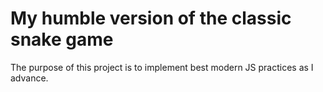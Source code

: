 # My humble version of the classic snake game
The purpose of this project is to implement best modern JS practices as I advance.
